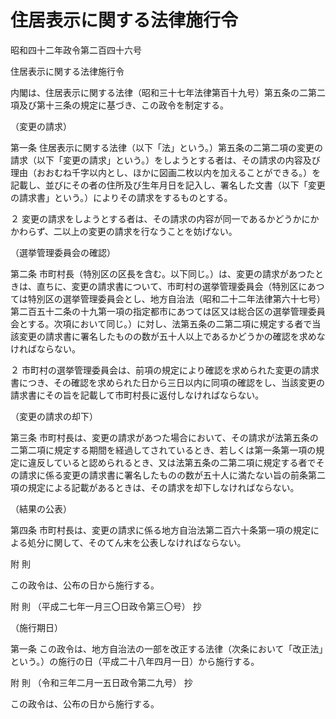 # 住居表示に関する法律施行令

昭和四十二年政令第二百四十六号

住居表示に関する法律施行令

内閣は、住居表示に関する法律（昭和三十七年法律第百十九号）第五条の二第二項及び第十三条の規定に基づき、この政令を制定する。

（変更の請求）

第一条 住居表示に関する法律（以下「法」という。）第五条の二第二項の変更の請求（以下「変更の請求」という。）をしようとする者は、その請求の内容及び理由（おおむね千字以内とし、ほかに図画二枚以内を加えることができる。）を記載し、並びにその者の住所及び生年月日を記入し、署名した文書（以下「変更の請求書」という。）によりその請求をするものとする。

２ 変更の請求をしようとする者は、その請求の内容が同一であるかどうかにかかわらず、二以上の変更の請求を行なうことを妨げない。

（選挙管理委員会の確認）

第二条 市町村長（特別区の区長を含む。以下同じ。）は、変更の請求があつたときは、直ちに、変更の請求書について、市町村の選挙管理委員会（特別区にあつては特別区の選挙管理委員会とし、地方自治法（昭和二十二年法律第六十七号）第二百五十二条の十九第一項の指定都市にあつては区又は総合区の選挙管理委員会とする。次項において同じ。）に対し、法第五条の二第二項に規定する者で当該変更の請求書に署名したものの数が五十人以上であるかどうかの確認を求めなければならない。

２ 市町村の選挙管理委員会は、前項の規定により確認を求められた変更の請求書につき、その確認を求められた日から三日以内に同項の確認をし、当該変更の請求書にその旨を記載して市町村長に返付しなければならない。

（変更の請求の却下）

第三条 市町村長は、変更の請求があつた場合において、その請求が法第五条の二第二項に規定する期間を経過してされているとき、若しくは第一条第一項の規定に違反していると認められるとき、又は法第五条の二第二項に規定する者でその請求に係る変更の請求書に署名したものの数が五十人に満たない旨の前条第二項の規定による記載があるときは、その請求を却下しなければならない。

（結果の公表）

第四条 市町村長は、変更の請求に係る地方自治法第二百六十条第一項の規定による処分に関して、そのてん末を公表しなければならない。

附 則

この政令は、公布の日から施行する。

附 則 （平成二七年一月三〇日政令第三〇号） 抄

（施行期日）

第一条 この政令は、地方自治法の一部を改正する法律（次条において「改正法」という。）の施行の日（平成二十八年四月一日）から施行する。

附 則 （令和三年二月一五日政令第二九号） 抄

この政令は、公布の日から施行する。
